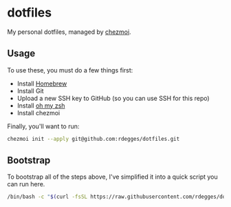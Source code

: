 # dotfiles

My personal dotfiles, managed by [chezmoi](https://www.chezmoi.io).


## Usage

To use these, you must do a few things first:

- Install [Homebrew](https://brew.sh)
- Install Git
- Upload a new SSH key to GitHub (so you can use SSH for this repo)
- Install [oh my zsh](https://ohmyz.sh)
- Install chezmoi

Finally, you'll want to run:

```bash
chezmoi init --apply git@github.com:rdegges/dotfiles.git
```


## Bootstrap

To bootstrap all of the steps above, I've simplified it into a quick script you can run here.

```bash
/bin/bash -c "$(curl -fsSL https://raw.githubusercontent.com/rdegges/dotfiles/main/bootstrap.sh)"
```
